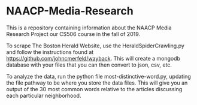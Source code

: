 # NAACP-Media-Research
This is a repository containing information about the NAACP Media Research Project our CS506 course in the fall of 2019.

To scrape The Boston Herald Website, use the HeraldSpiderCrawling.py and follow the instructions found at https://github.com/johncmerfeld/wayback. This will create a mongodb database with your files that you can then convert to
json, csv, etc.

To analyze the data, run the python file most-distinctive-word.py, updating the file pathway to be where you store the data 
files. This will give you an output of the 30 most common words relative to the articles discussing each particular neighborhood.
